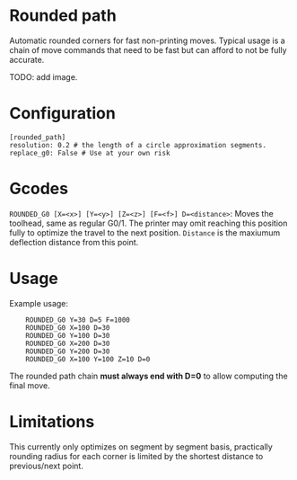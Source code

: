 # Rounded path

Automatic rounded corners for fast non-printing moves.
Typical usage is a chain of move commands that need to be fast but can afford to not be fully accurate.  

TODO: add image.

# Configuration

```
[rounded_path]
resolution: 0.2 # the length of a circle approximation segments.
replace_g0: False # Use at your own risk
```

# Gcodes

`ROUNDED_G0 [X=<x>] [Y=<y>] [Z=<z>] [F=<f>] D=<distance>`: 
Moves the toolhead, same as regular G0/1.
The printer may omit reaching this position fully to optimize the travel to the 
next position. `Distance` is the maxiumum deflection distance from this point.

# Usage

Example usage:
```
    ROUNDED_G0 Y=30 D=5 F=1000
    ROUNDED_G0 X=100 D=30
    ROUNDED_G0 Y=100 D=30
    ROUNDED_G0 X=200 D=30
    ROUNDED_G0 Y=200 D=30
    ROUNDED_G0 X=100 Y=100 Z=10 D=0     
```
The rounded path chain **must always end with D=0** to allow computing the final move.

# Limitations
This currently only optimizes on segment by segment basis, 
practically rounding radius for each corner is limited by the shortest distance to previous/next point.
